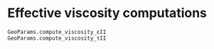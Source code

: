 # Effective viscosity computations

```@docs
GeoParams.compute_viscosity_εII
GeoParams.compute_viscosity_τII
```